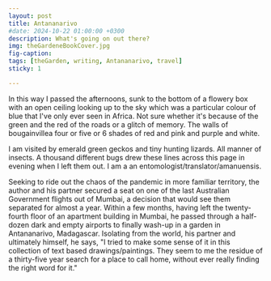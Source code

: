 ```yaml
---
layout: post
title: Antananarivo
#date: 2024-10-22 01:00:00 +0300
description: What's going on out there? 
img: theGardeneBookCover.jpg 
fig-caption: 
tags: [theGarden, writing, Antananarivo, travel] 
sticky: 1

---
```

	
In this way I passed the afternoons, sunk to the bottom of a flowery box with an open ceiling looking up to the sky which was a particular colour of blue that I've only ever seen in Africa. Not sure whether it's because of the green and the red of the roads or a glitch of memory. The walls of bougainvillea four or five or 6 shades of red and pink and purple and white. 

I am visited by emerald green geckos and tiny hunting lizards. All manner of insects. A thousand different bugs drew these lines across this page in evening when I left them out. I am a an entomologist/translator/amanuensis. 

Seeking to ride out the chaos of the pandemic in more familiar territory, the author and his partner secured a seat on one of the last Australian Government flights out of Mumbai, a decision that would see them separated for almost a year. Within a few months, having left the twenty-fourth floor of an apartment building in Mumbai, he passed through a half-dozen dark and empty airports to finally wash-up in a garden in Antananarivo, Madagascar. Isolating from the world, his partner and ultimately himself, he says, "I tried to make some sense of it in this collection of text based drawings/paintings. They seem to me the residue of a thirty-five year search for a place to call home, without ever really finding the right word for it."